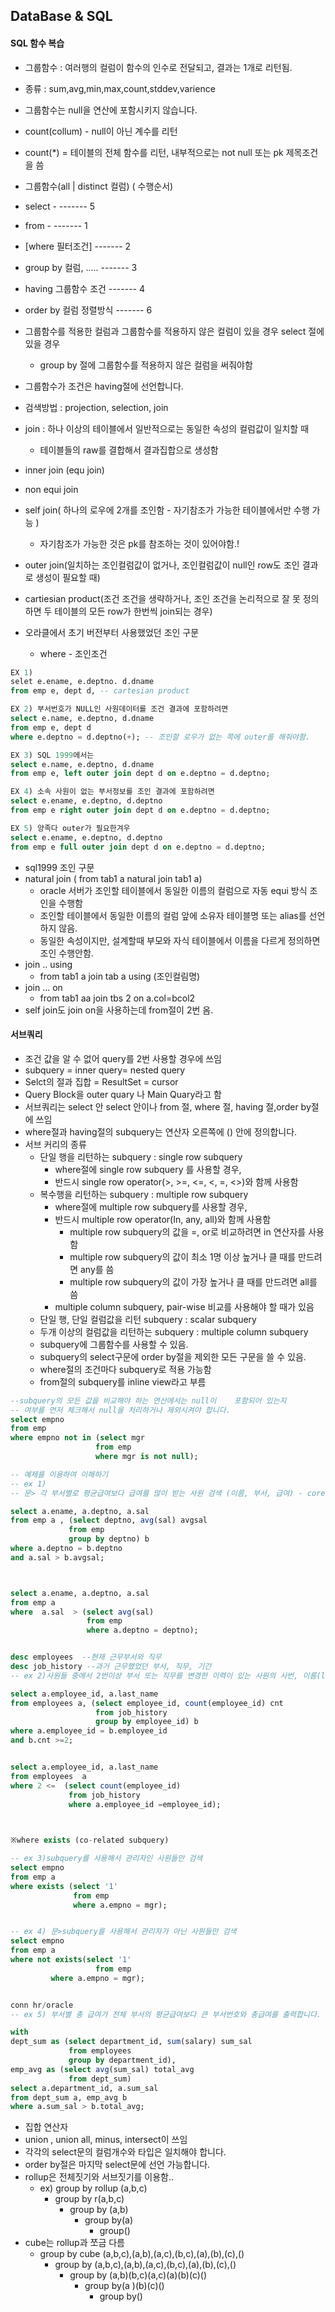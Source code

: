 ## DataBase & SQL

#### SQL 함수 복습

- 그룹함수 : 여러행의 컬럼이 함수의 인수로 전달되고, 결과는 1개로 리턴됨.
- 종류 : sum,avg,min,max,count,stddev,varience
- 그룹함수는 null을 연산에 포함시키지 않습니다.
- count(collum) - null이 아닌 계수를 리턴
- count(*) = 테이블의 전체 함수를 리턴, 내부적으로는 not null 또는 pk 제목조건을 씀
- 그룹함수(all | distinct 컬럼)   ( 수행순서)

- select -                                   -------    5
- from -                                      -------    1
- [where 필터조건]                   -------   2
- group by 컬럼, .....                -------     3
- having 그룹함수 조건            -------   4 
- order by 컬럼 정렬방식          -------  6

- 그룹함수를 적용한 컬럼과 그룹함수를 적용하지 않은 컬럼이 있을 경우 select 절에 있을 경우
  - group by 절에 그룹함수를 적용하지 않은 컬럼을 써줘야함
- 그룹함수가 조건은 having절에 선언합니다.

- 검색방법 : projection, selection, join
- join : 하나 이상의 테이블에서 일반적으로는 동일한 속성의 컬럼값이 일치할 때
  - 테이블들의 raw를 결합해서 결과집합으로 생성함
- inner join (equ join)
- non equi join
- self join( 하나의 로우에 2개를 조인함 - 자기참조가 가능한 테이블에서만 수행 가능 )
  - 자기참조가 가능한 것은 pk를 참조하는 것이 있어야함.!
- outer join(일치하는 조인컬럼값이 없거나, 조인컬럼값이 null인 row도 조인 결과로 생성이 필요할 때)
- cartiesian product(조건 조건을 생략하거나, 조인 조건을 논리적으로 잘 못 정의하면 두 테이블의 모든 row가 한번씩 join되는 경우)

- 오라클에서 초기 버전부터 사용했었던 조인 구문
  - where - 조인조건

```sql
EX 1)
selet e.ename, e.deptno. d.dname
from emp e, dept d, -- cartesian product

EX 2) 부서번호가 NULL인 사원데이터를 조건 결과에 포함하려면
select e.name, e.deptno, d.dname
from emp e, dept d
where e.deptno = d.deptno(+); -- 조인할 로우가 없는 쪽에 outer를 해줘야함.

EX 3) SQL 1999에서는
select e.name, e.deptno, d.dname
from emp e, left outer join dept d on e.deptno = d.deptno;

EX 4) 소속 사원이 없는 부서정보를 조인 결과에 포함하려면
select e.ename, e.deptno, d.deptno
from emp e right outer join dept d on e.deptno = d.deptno;

EX 5) 양족다 outer가 필요한겨우
select e.ename, e.deptno, d.deptno
from emp e full outer join dept d on e.deptno = d.deptno;
```



- sql1999 조인 구문
- natural join ( from tab1 a natural join tab1 a)
  - oracle 서버가 조인할 테이블에서 동일한 이름의 컬럼으로 자동 equi 방식 조인을 수행함
  - 조인할 테이블에서 동일한 이름의 컬럼 앞에 소유자 테이블명 또는 alias를 선언하지 않음.
  - 동일한 속성이지만, 설계할때 부모와 자식 테이블에서 이름을 다르게 정의하면 조인 수행안함.
- join .. using
  - from tab1 a join tab a using (조인컬림명)
- join ... on
  - from tab1 aa join tbs 2 on a.col=bcol2
- self join도 join on을 사용하는데 from절이 2번 옴.



#### 서브쿼리

- 조건 값을 알 수 없어 query를 2번 사용할 경우에 쓰임
- subquery = inner query= nested query
- Selct의 절과 집합 = ResultSet = cursor
- Query Block을 outer quary 나 Main Quary라고 함
- 서브쿼리는 select 안 select 안이나 from 절, where 절, having 절,order by절에 쓰임
- where절과 having절의 subquery는 연산자 오른쪽에 () 안에 정의합니다.
- 서브 커리의 종류
  - 단일 행을 리턴하는 subquery : single row subquery
    - where절에 single row subquery 를 사용할 경우,
    -  반드시 single row operator(>, >=, <=, <, =, <>)와 함께 사용함
  - 복수행을 리턴하는 subquery : multiple row subquery
    - where절에 multiple row subquery를 사용할 경우,
    - 반드시 multiple row operator(In, any, all)와 함께 사용함
      - multiple row subquery의 값을 =, or로 비교하려면 in 연산자를 사용함
      - multiple row subquery의 값이 최소 1명 이상 높거나 클 때를 만드려면 any를 씀
      - multiple row subquery의 값이 가장 높거나 클 때를 만드려면 all를 씀
    - multiple column subquery, pair-wise 비교를 사용해야 할 때가 있음
  - 단일 행, 단일 컬럼값을 리턴 subquery : scalar subquery
  - 두개 이상의 컬럼값을 리턴하는 subquery : multiple column subquery
  - subquery에 그룹함수를 사용할 수 있음.
  - subquery의 select구문에 order by절을 제외한 모든 구문을 쓸 수 있음.
  - where절의 조건마다 subquery로 적용 가능함
  - from절의 subquery를 inline view라고 부름

```sql
--subquery의 모든 값을 비교해야 하는 연산에서는 null이	 포함되어 있는지 
-- 여부를 먼저 체크해서 null을 처리하거나 제외시켜야 합니다.
select empno
from emp
where empno not in (select mgr
                   from emp
                   where mgr is not null);
```

```sql
-- 예제를 이용하여 이해하기
-- ex 1)
-- 문> 각 부서별로 평균급여보다 급여를 많이 받는 사원 검색 (이름, 부서, 급여) - corelated subquery, join

select a.ename, a.deptno, a.sal
from emp a , (select deptno, avg(sal) avgsal
             from emp
             group by deptno) b
where a.deptno = b.deptno
and a.sal > b.avgsal;



select a.ename, a.deptno, a.sal
from emp a
where  a.sal  > (select avg(sal) 
                 from emp  
                 where a.deptno = deptno);


desc employees  --현재 근무부서와 직무
desc job_history --과거 근무했었던 부서, 직무, 기간
-- ex 2)사원들 중에서 2번이상 부서 또는 직무를 변경한 이력이 있는 사원의 사번, 이름(last_name) 출력하시오

select a.employee_id, a.last_name
from employees a, (select employee_id, count(employee_id) cnt
                   from job_history
                   group by employee_id) b
where a.employee_id = b.employee_id
and b.cnt >=2;


select a.employee_id, a.last_name
from employees  a                     
where 2 <=  (select count(employee_id)
             from job_history
             where a.employee_id =employee_id);
 


※where exists (co-related subquery)

-- ex 3)subquery를 사용해서 관리자인 사원들만 검색
select empno
from emp a
where exists (select '1'
              from emp 
              where a.empno = mgr);


-- ex 4) 문>subquery를 사용해서 관리자가 아닌 사원들만 검색
select empno
from emp a
where not exists(select '1'
                   from emp 
		 where a.empno = mgr);


conn hr/oracle
-- ex 5) 부서별 총 급여가 전체 부서의 평균급여보다 큰 부서번호와 총급여를 출력합니다.

with 
dept_sum as (select department_id, sum(salary) sum_sal
             from employees
             group by department_id),
emp_avg as (select avg(sum_sal) total_avg
             from dept_sum)
select a.department_id, a.sum_sal
from dept_sum a, emp_avg b
where a.sum_sal > b.total_avg;

```

- 집합 연산자 
- union , union all, minus, intersect이 쓰임
- 각각의 select문의 컬럼개수와 타입은 일치해야 합니다.
- order by절은 마지막 select문에 선언 가능합니다.
- rollup은 전체짓기와 서브짓기를 이용함..
  - ex) group by rollup (a,b,c)
    - group by r(a,b,c)
      - group by (a,b)
        - group by(a)
          - group()
- cube는 rollup과 쪼금 다름
  - group by cube (a,b,c),(a,b),(a,c),(b,c),(a),(b),(c),()
    - group by (a,b,c),(a,b),(a,c),(b,c),(a),(b),(c),()
      - group by (a,b)(b,c)(a,c)(a)(b)(c)()
        - group by(a )(b)(c)()
          - group by()





